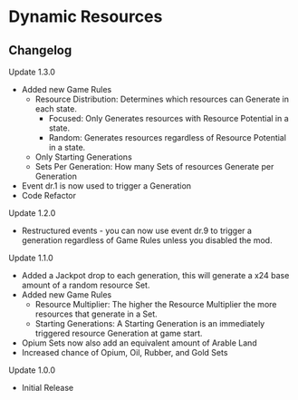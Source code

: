 # Dynamic Resources

## Changelog

Update 1.3.0

- Added new Game Rules
	- Resource Distribution: Determines which resources can Generate in each state.
		- Focused: Only Generates resources with Resource Potential in a state.
		- Random: Generates resources regardless of Resource Potential in a state.
	- Only Starting Generations
	- Sets Per Generation: How many Sets of resources Generate per Generation
- Event dr.1 is now used to trigger a Generation
- Code Refactor

Update 1.2.0

- Restructured events - you can now use event dr.9 to trigger a generation regardless of Game Rules unless you disabled the mod.

Update 1.1.0

- Added a Jackpot drop to each generation, this will generate a x24 base amount of a random resource Set.
- Added new Game Rules
	- Resource Multiplier: The higher the Resource Multiplier the more resources that generate in a Set.
	- Starting Generations: A Starting Generation is an immediately triggered resource Generation at game start.
- Opium Sets now also add an equivalent amount of Arable Land
- Increased chance of Opium, Oil, Rubber, and Gold Sets

Update 1.0.0

- Initial Release
